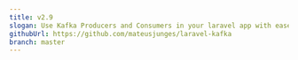 ```yaml
---
title: v2.9
slogan: Use Kafka Producers and Consumers in your laravel app with ease!
githubUrl: https://github.com/mateusjunges/laravel-kafka
branch: master
---
```


